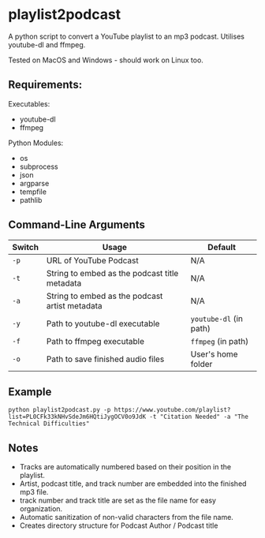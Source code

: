 # playlist2podcast

A python script to convert a YouTube playlist to an mp3 podcast. Utilises youtube-dl and ffmpeg.

Tested on MacOS and Windows - should work on Linux too.

## Requirements:

Executables:  
* youtube-dl   
* ffmpeg  

Python Modules:
* os
* subprocess
* json
* argparse
* tempfile
* pathlib

## Command-Line Arguments

| Switch    | Usage                                             | Default                   |
|-          |-                                                  | -                         |
| `-p`      | URL of YouTube Podcast                            | N/A                       |
| `-t`      | String to embed as the podcast title metadata     | N/A                       |
| `-a`      | String to embed as the podcast artist metadata    | N/A                       |
| `-y`      | Path to youtube-dl executable                     | `youtube-dl` (in path)    |
| `-f`      | Path to ffmpeg executable                         | `ffmpeg` (in path)        |
| `-o`      | Path to save finished audio files                 | User's home folder        |

## Example

`python playlist2podcast.py -p https://www.youtube.com/playlist?list=PL0CFk33kNHvSdeJm6HQtiJygOCV0o9JdK -t "Citation Needed"
-a "The Technical Difficulties"`

## Notes

* Tracks are automatically numbered based on their position in the playlist.
* Artist, podcast title, and track number are embedded into the finished mp3 file.
* track number and track title are set as the file name for easy organization.
* Automatic sanitization of non-valid characters from the file name.
* Creates directory structure for Podcast Author / Podcast title 